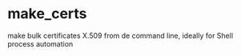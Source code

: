 # make_certs
make bulk certificates X.509 from de command line, ideally for Shell process automation
